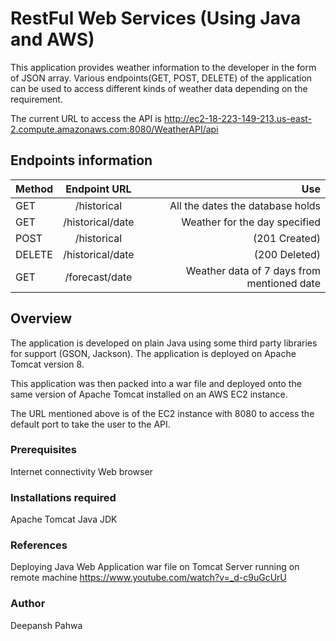 # RestFul Web Services (Using Java and AWS)

This application provides weather information to the developer in the form of JSON array. Various endpoints(GET, POST, DELETE) of the application can be used to access different kinds of weather data depending on the requirement.



The current URL to access the API is http://ec2-18-223-149-213.us-east-2.compute.amazonaws.com:8080/WeatherAPI/api

## Endpoints information
| Method        | Endpoint URL    | Use   |
| ------------- |:-------------:  | -----:|
| GET           | /historical     |All the dates the database holds|
| GET           | /historical/date|Weather for the day specified |
| POST          | /historical     |(201 Created) |
| DELETE        | /historical/date|(200 Deleted) |
| GET           | /forecast/date  | Weather data of 7 days from mentioned date|

## Overview
The application is developed on plain Java using some third party libraries for support (GSON, Jackson). The application is deployed on Apache Tomcat version 8.

This application was then packed into a war file and deployed onto the same version of Apache Tomcat installed on an AWS EC2 instance.

The URL mentioned above is of the EC2 instance with 8080 to access the default port to take the user to the API.

### Prerequisites
Internet connectivity
Web browser

### Installations required
Apache Tomcat
Java JDK

### References
Deploying Java Web Application war file on Tomcat Server running on remote machine
https://www.youtube.com/watch?v=_d-c9uGcUrU

### Author
Deepansh Pahwa

